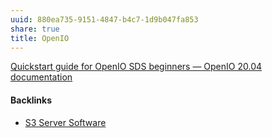 ```yaml
---
uuid: 880ea735-9151-4847-b4c7-1d9b047fa853
share: true
title: OpenIO
---
```

[Quickstart guide for OpenIO SDS beginners — OpenIO 20.04 documentation](https://docs.openio.io/latest/source/sandbox-guide/quickstart.html)

#### Backlinks

* [S3 Server Software](/a5775d07-c101-43c4-a9f3-53263119419e)